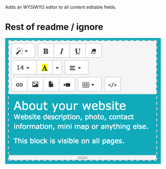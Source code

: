 Adds an WYSIWYG editor to all content editable fields.

# Rest of readme / ignore

![Alt text](/preview.png?raw=true "Summernote editor screenshot")
